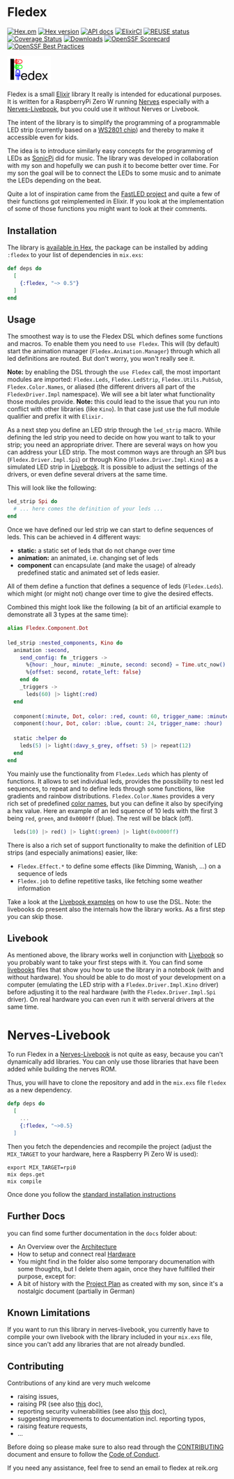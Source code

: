 <!--
Copyright 2023-2024, Matthias Reik <fledex@reik.org>

SPDX-License-Identifier: Apache-2.0
-->

# Fledex
[![Hex.pm](https://img.shields.io/hexpm/l/fledex "License")](https://github.com/a-maze-d/fledex/blob/main/LICENSES/Apache-2.0.txt)
[![Hex version](https://img.shields.io/hexpm/v/fledex.svg?color=0000ff "Hex version")](https://hex.pm/packages/fledex)
[![API docs](https://img.shields.io/hexpm/v/fledex.svg?label=hexdocs&color=0000ff "API docs")](https://hexdocs.pm/fledex)
[![ElixirCI](https://github.com/a-maze-d/fledex/actions/workflows/elixir.yml/badge.svg "ElixirCI")](https://github.com/a-maze-d/fledex/actions/workflows/elixir.yml)
[![REUSE status](https://api.reuse.software/badge/github.com/a-maze-d/fledex)](https://api.reuse.software/info/github.com/a-maze-d/fledex)
[![Coverage Status](https://coveralls.io/repos/github/a-maze-d/fledex/badge.svg?branch=main)](https://coveralls.io/github/a-maze-d/fledex?branch=main)
[![Downloads](https://img.shields.io/hexpm/dt/fledex.svg)](https://hex.pm/packages/fledex)
[![OpenSSF Scorecard](https://api.scorecard.dev/projects/github.com/a-maze-d/fledex/badge)](https://scorecard.dev/viewer/?uri=github.com/a-maze-d/fledex)
[![OpenSSF Best Practices](https://www.bestpractices.dev/projects/10474/badge)](https://www.bestpractices.dev/projects/10474)

<img alt="Fledex" src="assets/fledex_logo.svg" width=100/>

Fledex is a small [Elixir](https://elixir-lang.org/) library It really is intended for educational purposes.
It is written for a RaspberryPi Zero W running [Nerves](https://nerves-project.org/) especially with a [Nerves-Livebook](https://hexdocs.pm/nerves/getting-started.html#nerves-livebook), but you could use it without Nerves or Livebook.

The intent of the library is to simplify the programming of a programmable LED strip (currently based on a [WS2801 chip](https://cdn-shop.adafruit.com/datasheets/WS2801.pdf)) and thereby to make it accessible even for kids.

The idea is to introduce similarly easy concepts for the programming of LEDs as [SonicPi](https://sonic-pi.net/) did for music. The library was developed in collaboration with my son and hopefully we can push it to become better over time. For my son the goal will be to connect the LEDs to some music and to animate the LEDs depending on the beat.

Quite a lot of inspiration came from the [FastLED project](http://fastled.io/) and quite a few of their functions got reimplemented in Elixir. If you look at the implementation of some of those functions you might want to look at their comments.

## Installation

The library is [available in Hex](https://hex.pm/packages/fledex), the package can be installed
by adding `:fledex` to your list of dependencies in `mix.exs`:

```elixir
def deps do
  [
    {:fledex, "~> 0.5"}
  ]
end
```

## Usage
The smoothest way is to use the Fledex DSL which defines some functions and macros. To enable them you need to `use Fledex`. This will (by default) start the animation manager (`Fledex.Animation.Manager`) through which all led definitions are routed. But don't worry, you won't really see it.

**Note:** by enabling the DSL through the `use Fledex` call, the most important modules 
are imported: `Fledex.Leds`, `Fledex.LedStrip`, `Fledex.Utils.PubSub`, `Fledex.Color.Names`, or aliased (the different drivers all part of the `FledexDriver.Impl` namespace). We will see a bit later what functionality those modules provide. 
**Note:** this could lead to the issue that you run into conflict with other libraries (like `Kino`). In that case just use the full module qualifier and prefix it with `Elixir.`

As a next step you define an LED strip through the `led_strip` macro. While defining the led strip you need to decide on how you want to talk to your strip; you need an appropriate driver.  There are several ways on how you can address your LED strip. The most common ways are through an SPI bus (`Fledex.Driver.Impl.Spi`) or through Kino (`Fledex.Driver.Impl.Kino`) as a simulated LED strip in [Livebook](https://livebook.dev/). It is possible to adjust the settings of the drivers, or even define several drivers at the same time.

This will look like the following:
```elixir
led_strip Spi do
  # ... here comes the definition of your leds ...
end
```

Once we have defined our led strip we can start to define sequences of leds. This can be achieved in 4 different ways:

* **static:** a static set of leds that do not change over time
* **animation:** an animated, i.e. changing set of leds
* **component** can encapsulate (and make the usage) of already predefined static and animated set of leds easier.

All of them define a function that defines a sequence of leds (`Fledex.Leds`). which might (or might not) change over time to give the desired effects.

Combined this might look like the following (a bit of an artificial example to demonstrate all 3 types at the same time):
```elixir
alias Fledex.Component.Dot

led_strip :nested_components, Kino do
  animation :second,
    send_config: fn _triggers ->
      %{hour: _hour, minute: _minute, second: second} = Time.utc_now()
      %{offset: second, rotate_left: false}
    end do
    _triggers ->
      leds(60) |> light(:red)
  end

  component(:minute, Dot, color: :red, count: 60, trigger_name: :minute)
  component(:hour, Dot, color: :blue, count: 24, trigger_name: :hour)

  static :helper do
    leds(5) |> light(:davy_s_grey, offset: 5) |> repeat(12)
  end
end
```

You mainly use the functionality from `Fledex.Leds` which has plenty of functions. It allows to set individual leds, provides the possibility to nest led sequences, to repeat and to define leds through some functions, like gradients and rainbow distributions.
`Fledex.Color.Names` provides a very rich set of predefined [color names](https://www.ditig.com/256-colors-cheat-sheet), but you can define it also by specifying a hex value. 
Here an example of an led squence of 10 leds with the first 3 being `red`, `green`, and  `0x0000ff` (blue). The rest will be black (off).
```elixir
  leds(10) |> red() |> light(:green) |> light(0x0000ff)
```

There is also a rich set of support functionality to make the definition of LED strips (and especially animations) easier, like:

* `Fledex.Effect.*` to define some effects (like Dimming, Wanish, ...) on a sequence of leds
* `Fledex.job` to define repetitive tasks, like fetching some weather information

Take a look at the [Livebook examples](README.md#livebook) on how to use the DSL. Note: the livebooks do present also the internals how the library works. As a first step you can skip those.

## Livebook
As mentioned above, the library works well in conjunction with [Livebook](https://livebook.dev/) so you probably want to take your first steps with it. You can find some [livebooks](livebooks/README.md) files that show you how to use the library in a notebook (with and without hardware). You should be able to do most of your development on a computer (emulating the LED strip with a `Fledex.Driver.Impl.Kino` driver) before adjusting it to the real hardware (with the `Fledex.Driver.Impl.Spi` driver). On real hardware you can even run it with serveral drivers at the same time.

# Nerves-Livebook
To run Fledex in a [Nerves-Livebook](https://github.com/nerves-livebook/nerves_livebook) is not quite as easy, because you can't dynamically add libraries. You can only use those libraries that have been added while building the nerves ROM.

Thus, you will have to clone the repository and add in the `mix.exs` file `fledex` as a new dependency.

```elixir
defp deps do
  [
    ...
    {:fledex, "~>0.5}
  ]
```

Then you fetch the dependencies and recompile the project (adjust the `MIX_TARGET` to your hardware, here a Raspberry Pi Zero W is used):
```shell
export MIX_TARGET=rpi0
mix deps.get
mix compile
```

Once done you follow the [standard installation instructions](https://github.com/nerves-livebook/nerves_livebook?tab=readme-ov-file#burning-the-firmware-for-devices-that-boot-from-microsd)

## Further Docs
you can find some further documentation in the `docs` folder about:

* An Overview over the [Architecture](docs/architecture.md)
* How to setup and connect real [Hardware](docs/hardware.md)
* You might find in the folder also some temporary documenation with some thoughts, but I delete them again, once they have fulfilled their purpose, except for: 
* A bit of history with the [Project Plan](docs/project_plan.md) as created with my son, since it's a nostalgic document (partially in German)

## Known Limitations
If you want to run this library in nerves-livebook, you currently have to compile your own livebook with the library included in your `mix.exs` file, since you can't add any libraries that are not already bundled.

## Contributing
Contributions of any kind are very much welcome

* raising issues, 
* raising PR (see also [this](CLA.md) doc), 
* reporting security vulnerabilities (see also [this](SECURITY.md) doc), 
* suggesting improvements to documentation incl. reporting typos, 
* raising feature requests,
* ... 

Before doing so please make sure to also read through the [CONTRIBUTING](CONTRIBUTING.md) document and ensure to follow the [Code of Conduct](CODE_OF_CONDUCT.md).

If you need any assistance, feel free to send an email to fledex at reik.org
